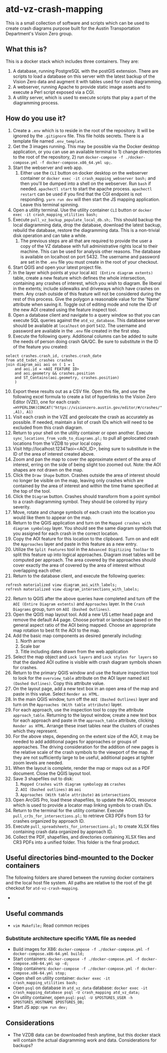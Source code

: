 # atd-vz-crash-mapping

This is a small collection of software and scripts which can be used to create crash diagrams purpose built for the Austin Transportation Department's Vision Zero group.

## What this is?

This is a docker stack which includes three containers. They are:

1) A database, running PostgreSQL with the postGIS extension. There are scripts to load a database on this server with the latest backup of the Vision Zero data and augment it with tables used for crash diagramming.
2) A webserver, running Apache to provide static image assets and to execute a Perl script exposed via a CGI. 
3) A utility server, which is used to execute scripts that play a part of the diagramming process.

## How do you use it?

1) Create a `.env` which is to reside in the root of the repository. It will be ignored by the `.gitignore` file. This file holds secrets. There is a template file named `.env_template`.
2) Get the 3 images running. This may be possible via the Docker desktop application, or you can use an available terminal to 1) change directories to the root of the repository, 2) run `docker-compose -f ./docker-compose.yml -f docker-compose.x86_64.yml up;`.
3) Start the webserver and web app.
    1) Either use the `CLI` button on docker desktop on the webserver container or `docker exec -it crash_mapping_webserver bash;` and then you'll be dumped into a shell on the webserver. Run `bash` if needed. `apachectl start` to start the apache process. `apachectl restart` can be used if you find that the CGI endpoint is not responding. `yarn run dev` will then start the JS mapping application. Leave this terminal spinning.
4) Open a utility terminal. Use the utility container `CLI` button or `docker exec -it crash_mapping_utilities bash;` 
5) Execute `pull_vz_backup_populate_local_db.sh;`. This should backup the local diagramming data, drop the database, download the latest backup, rebuild the database, restore the diagramming data. This is a non-trivial disk operation and can take a while.
    1) The previous steps are all that are required to provide the user a copy of the VZ database with full administrative rights local to their machine. This can be used for analysis other reasons. The database is available on localhost on port 5432. The username and password are set in the `.env` file you must create in the root of your checkout.
6) Start QGIS and open your latest project file.
7) In the layer which points at your local `AOI (Entire diagram extents)` table, create a new feature which defines the whole intersection, containing any crashes of interest, which you wish to diagram. Be liberal in the extents; include sidewalks and driveways which have crashes on them. Any crash outside of this feature will not be considered during the rest of this process. Give the polygon a reasonable value for the 'Name' attribute when saving it. Toggle out of editing mode and note the ID of the new AOI created using the feature inspect tool.
8) Open a database client and navigate to a query window so that you can execute SQL queries against the `atd_vz_database`. This database server should be available at `localhost` on port `5432`. The username and password are available in the `.env` file created in the first step.
9) Execute the following query. Additional columns can be added to suite the needs of person doing crash QA/QC. Be sure to substitute in the ID of the feature you created:
```
select crashes.crash_id, crashes.crash_date
from atd_txdot_crashes crashes
join diagram_aoi aoi on ( 1 = 1
    and aoi.id = <AOI FEATURE ID>
    and aoi.geometry && crashes.position
    and ST_Contains(aoi.geometry, crashes.position)
    ) 
```
10) Export these results out as a CSV file. Open this file, and use the following excel formula to create a list of hyperlinks to the Vision Zero Editor (VZE), one for each crash: `=HYPERLINK(CONCAT("https://visionzero.austin.gov/editor/#/crashes/",A1), A1)`
11) Visit each crash in the VZE and geolocate the crash as accurately as possible. If needed, maintain a list of crash IDs which will need to be excluded from this crash diagram.
12) Return to your shell on the utility container or open another. Execute `sync_locations_from_vzdb_to_diagrams.pl;` to pull all geolocated crash locations from the VZDB to your local copy.
13) Visit http://localhost:1234?aoi=<AOI_ID>, being sure to substitute in the ID of the area of interest created above.
14) Zoom and pan the map to cover the approximate extent of the area of interest, erring on the side of being slight too zoomed out. Note: the AOI shapes are not drawn on the map.
15) Click the `Draw Shape` button. Crashes outside the area of interest should no longer be visible on the map, leaving only crashes which are contained by the area of interest and within the time frame specified at the top of the tool. 
16) Click the `Diagram` button. Crashes should transform from a point symbol to a crash diagramming symbol. They should be colored by injury severity. 
17) Move, rotate and change symbols of each crash into the location you would like them to appear on the map.
18) Return to the QGIS application and turn on the `Mapped crashes with diagram symbology` layer. You should see the same diagram symbols that you assigned for each crash in the correct location. 
19) Copy the AOI feature for this location to the clipboard. Turn on and edit the `Approaches` layer and paste in this feature as a new entry.
20) Utilize the `Split Features` tool in the `Advanced Digitizing Toolbar` to split this feature up into logical approaches. Diagram inset tables will be computed per approach. The area covered by the approaches should cover exactly the area of covered by the area of interest without overlapping each other.
21) Return to the database client, and execute the following queries:
```
refresh materialized view diagram_aoi_with_labels;
refresh materialized view diagram_intersections_with_labels;
```
22) Return to QGIS after the above queries have completed and turn off the `AOI (Entire Diagram extents)` and `Approaches` layer. In the `Crash Diagrams` group, turn on `AOI (Dashed Outlines)`. 
23) Open the QGIS map layout tool. Add a new US Letter head page and remove the default A4 page. Choose portrait or landscape based on the general aspect ratio of the AOI being mapped. Choose an appropriate map rotation to best fit the AOI to the map.
24) Add the basic map components as desired generally including:
    1)  North arrow
    2)  Scale bar
    3)  Title including dates drawn from the web application
25) Select the map object and `Lock layers` and `Lock styles for layers` so that the dashed AOI outline is visible with crash diagram symbols shown for crashes. 
26) Return to the primary QGIS window and use the feature inspection tool to look for the `overview_table` attribute on the AOI layer named `AOI (Dashed Outlines)`. Copy this attribute value.
27) On the layout page, add a new text box in an open area of the map and paste in this value. Select `Render as HTML`. 
28) In the main QGIS window, turn off the `AOI (Dashed Outlines)` layer and turn on the `Approaches (With table attribute)` layer. 
29) For each approach, use the inspection tool to copy the attribute `approach_table`. Returning to the layout window, create a new text box for each approach and paste in the `approach_table` attribute, clicking `Render as HTML`. Arrange these inset tables near the clusters of crashes which they represent.
30) For the above steps, depending on the extent size of the AOI, it may be needed to add additional pages for approaches or groups of approaches. The driving consideration for the addition of new pages is the relative scale of the crash symbols to the viewport of the map. If they are not sufficiently large to be useful, additional pages at tighter zoom levels are needed.
31) When the layout is complete, render the map or maps out as a PDF document. Close the QGIS layout tool.
32) Save 3 shapefiles out to disk:
    1)  `Mapped Crashes with diagram symbology` as `crashes`
    2)  `AOI (Dashed outlines)` as `aoi`
    3)  `Approaches (With table attribute)` as `intersections`
33) Open ArcGIS Pro, load these shapefiles, to update the AGOL resource which is used to provide a locator map linking symbols to crash IDs.
34) Return to the terminal for the utility container. Execute `pull_cr3s_for_intersections.pl;` to retrieve CR3 PDFs from S3 for crashes organized by approach ID.
35) Execute `pull_spreadsheets_for_intersections.pl;`  to create XLSX files containing crash data organized by approach ID.
36) Collect the PDF, shapefiles, and directories containing XLSX files and CR3 PDFs into a unified folder. This folder is the final product.

## Useful directories bind-mounted to the Docker containers

The following folders are shared between the running docker containers and the local host file system. All paths are relative to the root of the git checkout for `atd-vz-crash-mapping`.

* 
## Useful commands

* `vim Makefile;` Read common recipes 
### Substitute architecture specific YAML file as needed
* Build images for X86: `docker-compose -f ./docker-compose.yml -f docker-compose.x86-64.yml build;`
* Start containers: `docker-compose -f ./docker-compose.yml -f docker-compose.x86-64.yml up -d;`
* Stop containers: `docker-compose -f ./docker-compose.yml -f docker-compose.x86-64.yml stop;`
* Open shell on utility container: `docker exec -it crash_mapping_utilities bash;`
* Open `psql` on database in `atd_vz_data` database: `docker exec -it crash_mapping_database psql -U crash_mapping atd_vz_data;`
* On utility container, open `psql`: `psql -U $POSTGRES_USER -h $POSTGRES_HOSTNAME $POSTGRES_DB;`
* Start JS app: `npm run dev;`

## Considerations
* The VZDB data can be downloaded fresh anytime, but this docker stack will contain the actual diagramming work and data. Considerations for backups?
